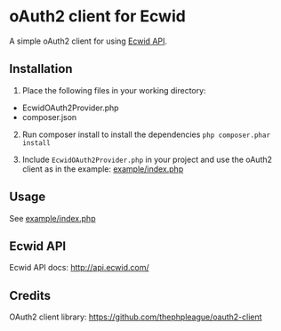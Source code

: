 # oAuth2 client for Ecwid
A simple oAuth2 client for using [Ecwid API](http://api.ecwid.com/). 

## Installation
1. Place the following files in your working directory:

- EcwidOAuth2Provider.php
- composer.json

2. Run composer install to install the dependencies
`php composer.phar install`

3. Include `EcwidOAuth2Provider.php` in your project and use the oAuth2 client as in the example: [example/index.php](https://github.com/Ecwid/ecwid-oauth2-client-php/blob/master/example/index.php)

## Usage
See [example/index.php](https://github.com/Ecwid/ecwid-oauth2-client-php/blob/master/example/index.php)

## Ecwid API
Ecwid API docs: http://api.ecwid.com/

## Credits
OAuth2 client library: https://github.com/thephpleague/oauth2-client

